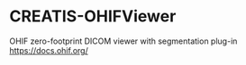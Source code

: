 # CREATIS-OHIFViewer
OHIF zero-footprint DICOM viewer with segmentation plug-in https://docs.ohif.org/
